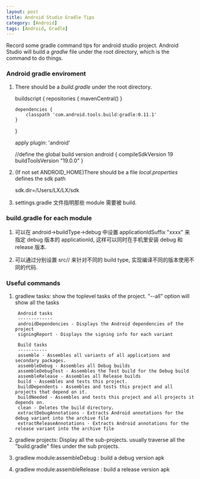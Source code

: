 ```yaml
---
layout: post
title: Android Studio Gradle Tips
category: [Android]
tags: [Android, Gradle]
---
```


Record some gradle command tips for android studio project.
Android Studio will build a *gradlw* file under the root
directory, which is the command to do things.

### Android gradle enviroment

1.  There should be a *build.gradle* under the root directory.
	
	buildscript {
	    repositories {
	        mavenCentral()
	    }
	
	    dependencies {
	        classpath 'com.android.tools.build:gradle:0.11.1'
	    }
	}
	
	apply plugin: 'android'

	//define the global build version
	android {
	    compileSdkVersion 19
	    buildToolsVersion "19.0.0"
	}

2. (If not set ANDROID_HOME)There should be a file *local.properties* defines the sdk path

	sdk.dir=/Users/LX/LX/sdk

3. settings.gradle 文件指明那些 module 需要被 build.

### build.gradle for each module

1. 可以在 android->buildType->debug 中设置 applicationIdSuffix "xxxx" 来指定 debug 版本的 applicationId,
这样可以同时在手机里安装 debug 和 release 版本.

2. 可以通过分别设置 src/<buildtypename>/ 来针对不同的 build type, 实现编译不同的版本使用不同的代码.

### Useful commands

1. gradlew tasks: show the toplevel tasks of the project.
"--all" option will show all the tasks

		Android tasks
		-------------
		androidDependencies - Displays the Android dependencies of the project
		signingReport - Displays the signing info for each variant
	
		Build tasks
		-----------
		assemble - Assembles all variants of all applications and secondary packages.
		assembleDebug - Assembles all Debug builds
		assembleDebugTest - Assembles the Test build for the Debug build
		assembleRelease - Assembles all Release builds
		build - Assembles and tests this project.
		buildDependents - Assembles and tests this project and all projects that depend on it.
		buildNeeded - Assembles and tests this project and all projects it depends on.
		clean - Deletes the build directory.
		extractDebugAnnotations - Extracts Android annotations for the debug variant into the archive file
		extractReleaseAnnotations - Extracts Android annotations for the release variant into the archive file
	
2. gradlew projects: Display all the sub-projects.
usually traverse all the "build.gradle" files under the sub projects.

3. gradlew module:assembleDebug : build a debug version apk

4. gradlew module:assembleRelease : build a release version apk
